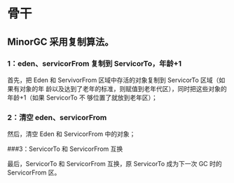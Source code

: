 # 骨干

## MinorGC 采用复制算法。 

### 1：eden、servicorFrom 复制到 ServicorTo，年龄+1  

首先，把 Eden 和 ServivorFrom 区域中存活的对象复制到 ServicorTo 区域（如果有对象的年 龄以及达到了老年的标准，则赋值到老年代区），同时把这些对象的年龄+1（如果 ServicorTo 不 够位置了就放到老年区）； 

### 2：清空 eden、servicorFrom 

然后，清空 Eden 和 ServicorFrom 中的对象； 

###3：ServicorTo 和 ServicorFrom 互换 

最后，ServicorTo 和 ServicorFrom 互换，原 ServicorTo 成为下一次 GC 时的 ServicorFrom 区。 